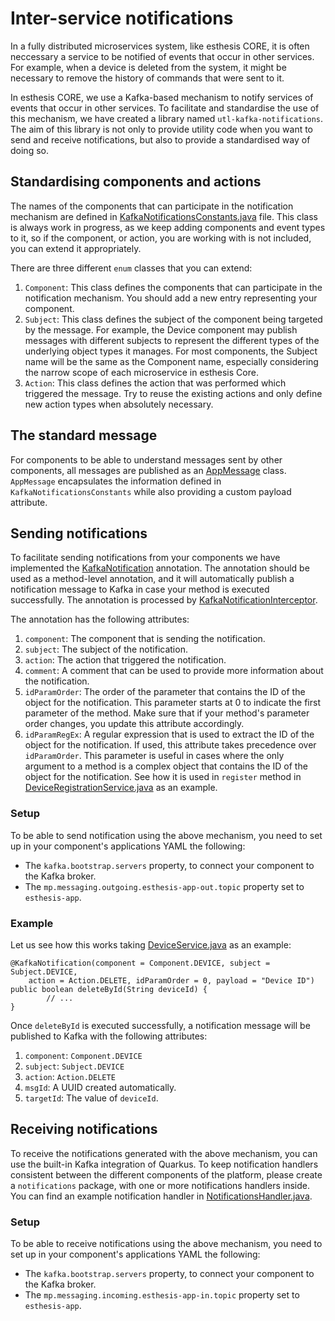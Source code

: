 # Inter-service notifications

In a fully distributed microservices system, like esthesis CORE, it is often neccessary a service
to be notified of events that occur in other services. For example, when a device is deleted from
the system, it might be necessary to remove the history of commands that were sent to it.

In esthesis CORE, we use a Kafka-based mechanism to notify services of events that occur in other
services. To facilitate and standardise the use of this mechanism, we have created a library named
`utl-kafka-notifications`. The aim of this library is not only to provide utility code when you
want to send and receive notifications, but also to provide a standardised way of doing so.

## Standardising components and actions
The names of the components that can participate in the notification mechanism are defined in
[KafkaNotificationsConstants.java](https://github.com/esthesis-iot/esthesis-platform/blob/main/esthesis-core/esthesis-core-backend/util/utl-kafka-notifications/utl-kafka-notifications-common/src/main/java/esthesis/util/kafka/notifications/common/KafkaNotificationsConstants.java) file. This class is always work in progress, as we keep
adding components and event types to it, so if the component, or action, you are working with is not
included, you can extend it appropriately.

There are three different `enum` classes that you can extend:
1. `Component`: This class defines the components that can participate in the notification mechanism.
You should add a new entry representing your component.
2. `Subject`: This class defines the subject of the component being targeted by the message. For
example, the Device component may publish messages with different subjects to represent the
different types of the underlying object types it manages. For most components, the Subject name
will be the same as the Component name, especially considering the narrow scope of each
microservice in esthesis Core.
3. `Action`: This class defines the action that was performed which triggered the message. Try
to reuse the existing actions and only define new action types when absolutely necessary.

## The standard message
For components to be able to understand messages sent by other components, all messages are
published as an [AppMessage](https://github.com/esthesis-iot/esthesis-platform/blob/main/esthesis-core/esthesis-core-backend/util/utl-kafka-notifications/utl-kafka-notifications-common/src/main/java/esthesis/util/kafka/notifications/common/AppMessage.java) class. `AppMessage` encapsulates the information defined in
`KafkaNotificationsConstants` while also providing a custom payload attribute.

## Sending notifications
To facilitate sending notifications from your components we have implemented the [KafkaNotification](https://github.com/esthesis-iot/esthesis-platform/blob/main/esthesis-core/esthesis-core-backend/util/utl-kafka-notifications/utl-kafka-notifications-outgoing/src/main/java/esthesis/util/kafka/notifications/outgoing/KafkaNotification.java)
annotation. The annotation should be used as a method-level annotation, and it will automatically
publish a notification message to Kafka in case your method is executed successfully. The
annotation is processed by [KafkaNotificationInterceptor](https://github.com/esthesis-iot/esthesis-platform/blob/main/esthesis-core/esthesis-core-backend/util/utl-kafka-notifications/utl-kafka-notifications-outgoing/src/main/java/esthesis/util/kafka/notifications/outgoing/KafkaNotificationInterceptor.java).

The annotation has the following attributes:
1. `component`: The component that is sending the notification.
2. `subject`: The subject of the notification.
3. `action`: The action that triggered the notification.
4. `comment`: A comment that can be used to provide more information about the notification.
5. `idParamOrder`: The order of the parameter that contains the ID of the object for the notification.
This parameter starts at 0 to indicate the first parameter of the method. Make sure that if your
method's parameter order changes, you update this attribute accordingly.
6. `idParamRegEx`: A regular expression that is used to extract the ID of the object for the notification.
If used, this attribute takes precedence over `idParamOrder`. This parameter is useful in cases where
the only argument to a method is a complex object that contains the ID of the object for the notification.
See how it is used in `register` method in [DeviceRegistrationService.java](https://github.com/esthesis-iot/esthesis-platform/blob/main/esthesis-core/esthesis-core-backend/services/srv-device/srv-device-impl/src/main/java/esthesis/services/device/impl/service/DeviceRegistrationService.java) as an example.

### Setup
To be able to send notification using the above mechanism, you need to set up in your component's
applications YAML the following:
- The `kafka.bootstrap.servers` property, to connect your component to the Kafka broker.
- The `mp.messaging.outgoing.esthesis-app-out.topic` property set to `esthesis-app`.

### Example
Let us see how this works taking [DeviceService.java](https://github.com/esthesis-iot/esthesis-platform/blob/7cb8c453e2c507ab8c90b5d47ae56e14b8aa158d/esthesis-core/esthesis-core-backend/services/srv-device/srv-device-impl/src/main/java/esthesis/services/device/impl/service/DeviceService.java#L219) as an example:

```
@KafkaNotification(component = Component.DEVICE, subject = Subject.DEVICE,
	action = Action.DELETE, idParamOrder = 0, payload = "Device ID")
public boolean deleteById(String deviceId) {
		// ...
}
```

Once `deleteById` is executed successfully, a notification message will be published to Kafka with
the following attributes:
1. `component`: `Component.DEVICE`
2. `subject`: `Subject.DEVICE`
3. `action`: `Action.DELETE`
4. `msgId`: A UUID created automatically.
5. `targetId`: The value of `deviceId`.

## Receiving notifications
To receive the notifications generated with the above mechanism, you can use the built-in Kafka
integration of Quarkus. To keep notification handlers consistent between the different components
of the platform, please create a `notifications` package, with one or more notifications handlers
inside. You can find an example notification handler in [NotificationsHandler.java](https://github.com/esthesis-iot/esthesis-platform/blob/main/esthesis-core/esthesis-core-backend/services/srv-device/srv-device-impl/src/main/java/esthesis/services/device/impl/notifications/NotificationsHandler.java).

### Setup
To be able to receive notifications using the above mechanism, you need to set up in your component's
applications YAML the following:
- The `kafka.bootstrap.servers` property, to connect your component to the Kafka broker.
- The `mp.messaging.incoming.esthesis-app-in.topic` property set to `esthesis-app`.
